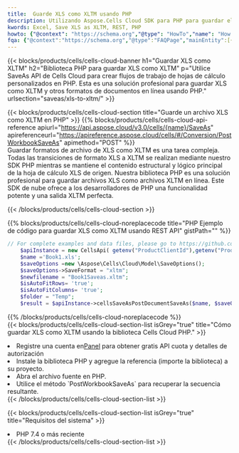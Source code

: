 ```yaml
---
title:  Guarde XLS como XLTM usando PHP
description: Utilizando Aspose.Cells Cloud SDK para PHP para guardar el archivo en formato XLS como archivo en formato XLTM.
kwords: Excel, Save XLS as XLTM, REST, PHP
howto: {"@context": "https://schema.org","@type": "HowTo","name": "How to save XLS as XLTM using the Cells Cloud PHP library.","description": "How to save XLS as XLTM using the Cells Cloud PHP library.","image": {"@type": "ImageObject"},"url": "/php/saveas/xls-to-xltm/","step": [{ "@type": "HowToStep","name": "How to save XLS as XLTM using the Cells Cloud PHP library. step 1", "image": {"@type": "ImageObject",},"url": "/php/saveas/xls-to-xltm/","text": "Register an account at <a href='https://dashboard.aspose.cloud/'>Dashboard</a> to get free API quota & authorization details",},{ "@type": "HowToStep","name": "How to save XLS as XLTM using the Cells Cloud PHP library. step 1", "image": {"@type": "ImageObject",},"url": "/php/saveas/xls-to-xltm/","text": "Install PHP library and add the reference (import the library) to your project.",},{ "@type": "HowToStep","name": "How to save XLS as XLTM using the Cells Cloud PHP library. step 1", "image": {"@type": "ImageObject",},"url": "/php/saveas/xls-to-xltm/","text": "Open the source file in PHP.",},{ "@type": "HowToStep","name": "How to save XLS as XLTM using the Cells Cloud PHP library. step 1", "image": {"@type": "ImageObject",},"url": "/php/saveas/xls-to-xltm/","text": "Use the `PostWorkbookSaveAs` method to retrieve the resulting stream.",}, ],"supply": {"@type": "HowToSupply","name": "document"},"tool": [{"@type": "HowToTool","name": "phpstorm, Visual Studio Code, Eclipse"},{"@type": "HowToTool","name": "Aspose Cells"}],"totalTime": "PT6M"}
fqa: {"@context":"https://schema.org","@type":"FAQPage","mainEntity":[{"@type":"Question","name":"Why save file as other formats file in C# using REST API?","acceptedAnswer":{"@type":"Answer","text":"Documents are encoded in many ways, and some files may be incompatible with the software you use. To open and read such files, just save them as appropriate file formats.<br/><ol><li>Install .NET SDK and add the reference (import the library) to your project.</li><li>Open the source file in C# using REST API.</li><li>Call the PostWorkbookSaveAsRequest() method, passing an output filename with required extension.</li><li>Get the result of save as a separate file.</li></ol>"}},{"@type":"Question","name":"What file formats can I save as with your C# library?","acceptedAnswer":{"@type":"Answer","text":"We support a variety of file formats for conversion using .NET library, including XLSX, Excel, xls , PDF, CSV, HTML, Markdown, XML, PNG, JPG, TIFF, Json, TXT and many more."}},{"@type":"Question","name":"What is the maximum allowed file size for conversion using this .NET library?","acceptedAnswer":{"@type":"Answer","text":"There are no file size limits for format conversions using .NET library."}}]}
---
```

{{< blocks/products/cells/cells-cloud-banner h1="Guardar XLS como XLTM" h2="Biblioteca PHP para guardar XLS como XLTM" p="Utilice SaveAs API de Cells Cloud para crear flujos de trabajo de hojas de cálculo personalizados en PHP. Esta es una solución profesional para guardar XLS como XLTM y otros formatos de documentos en línea usando PHP." urlsection="saveas/xls-to-xltm/" >}}

{{< blocks/products/cells/cells-cloud-section title="Guarde un archivo XLS como XLTM en PHP" >}}
{{% blocks/products/cells/cells-cloud-api-reference apiurl="https://api.aspose.cloud/v3.0/cells/{name}/SaveAs" apireferenceurl="https://apireference.aspose.cloud/cells/#/Conversion/PostWorkbookSaveAs" apimethod="POST" %}}
<br/>
Guardar formatos de archivo de XLS como XLTM es una tarea compleja. Todas las transiciones de formato XLS a XLTM se realizan mediante nuestro SDK PHP mientras se mantiene el contenido estructural y lógico principal de la hoja de cálculo XLS de origen. Nuestra biblioteca PHP es una solución profesional para guardar archivos XLS como archivos XLTM en línea. Este SDK de nube ofrece a los desarrolladores de PHP una funcionalidad potente y una salida XLTM perfecta.

{{< /blocks/products/cells/cells-cloud-section >}}

{{% blocks/products/cells/cells-cloud-noreplacecode title="PHP Ejemplo de código para guardar XLS como XLTM usando REST API" gistPath="" %}}
  
```php
// For complete examples and data files, please go to https://github.com/aspose-cells-cloud/aspose-cells-cloud-php/
    $apiInstance = new CellsApi( getenv("ProductClientId"),getenv("ProductClientSecret") );
    $name ='Book1.xls';
    $saveOptions =new \Aspose\Cells\Cloud\Model\SaveOptions();
    $saveOptions->SaveFormat = "xltm";
    $newfilename = "Book1Saveas.xltm";
    $isAutoFitRows= 'true';
    $isAutoFitColumns= 'true';
    $folder = "Temp";
    $result = $apiInstance->cellsSaveAsPostDocumentSaveAs($name, $saveOptions, $newfilename,$isAutoFitRows, $isAutoFitColumns, $folder);
```
  
{{% /blocks/products/cells/cells-cloud-noreplacecode %}}
<br/>
{{< blocks/products/cells/cells-cloud-section-list isGrey="true" title="Cómo guardar XLS como XLTM usando la biblioteca Cells Cloud PHP." >}}
<li> Registre una cuenta en<a href="https://dashboard.aspose.cloud/">Panel</a> para obtener gratis API cuota y detalles de autorización</li>
<li>Instale la biblioteca PHP y agregue la referencia (importe la biblioteca) a su proyecto.</li>
<li>Abra el archivo fuente en PHP.</li>
<li>Utilice el método `PostWorkbookSaveAs` para recuperar la secuencia resultante.</li>
{{< /blocks/products/cells/cells-cloud-section-list >}}

{{< blocks/products/cells/cells-cloud-section-list isGrey="true" title="Requisitos del sistema" >}}
<li>PHP 7.4 o más reciente</li>
{{< /blocks/products/cells/cells-cloud-section-list >}}
